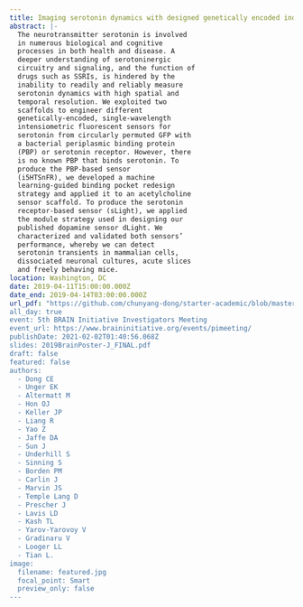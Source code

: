 ```yaml
---
title: Imaging serotonin dynamics with designed genetically encoded indicators
abstract: |-
  The neurotransmitter serotonin is involved
  in numerous biological and cognitive
  processes in both health and disease. A
  deeper understanding of serotoninergic
  circuitry and signaling, and the function of
  drugs such as SSRIs, is hindered by the
  inability to readily and reliably measure
  serotonin dynamics with high spatial and
  temporal resolution. We exploited two
  scaffolds to engineer different
  genetically-encoded, single-wavelength
  intensiometric fluorescent sensors for
  serotonin from circularly permuted GFP with
  a bacterial periplasmic binding protein
  (PBP) or serotonin receptor. However, there
  is no known PBP that binds serotonin. To
  produce the PBP-based sensor
  (i5HTSnFR), we developed a machine
  learning-guided binding pocket redesign
  strategy and applied it to an acetylcholine
  sensor scaffold. To produce the serotonin
  receptor-based sensor (sLight), we applied
  the module strategy used in designing our
  published dopamine sensor dLight. We
  characterized and validated both sensors’
  performance, whereby we can detect
  serotonin transients in mammalian cells,
  dissociated neuronal cultures, acute slices
  and freely behaving mice.
location: Washington, DC
date: 2019-04-11T15:00:00.000Z
date_end: 2019-04-14T03:00:00.000Z
url_pdf: "https://github.com/chunyang-dong/starter-academic/blob/master/content/slides/2019BrainPoster-J_FINAL.pdf”
all_day: true
event: 5th BRAIN Initiative Investigators Meeting
event_url: https://www.braininitiative.org/events/pimeeting/
publishDate: 2021-02-02T01:40:56.068Z
slides: 2019BrainPoster-J_FINAL.pdf
draft: false
featured: false
authors:
  - Dong CE
  - Unger EK
  - Altermatt M
  - Hon OJ
  - Keller JP
  - Liang R
  - Yao Z
  - Jaffe DA
  - Sun J
  - Underhill S
  - Sinning S
  - Borden PM
  - Carlin J
  - Marvin JS
  - Temple Lang D
  - Prescher J
  - Lavis LD
  - Kash TL
  - Yarov-Yarovoy V
  - Gradinaru V
  - Looger LL
  - Tian L.
image:
  filename: featured.jpg
  focal_point: Smart
  preview_only: false
---
```

